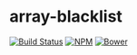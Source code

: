 # array-blacklist
[![Build Status](https://travis-ci.org/tarranjones/array-blacklist.svg?branch=master)](https://travis-ci.org/tarranjones/array-blacklist)
[![NPM](https://nodei.co/npm/array-blacklist.png)](https://nodei.co/npm/array-blacklist/)
[![Bower](https://img.shields.io/bower/v/array-blacklist.svg?maxAge=2592000)]()